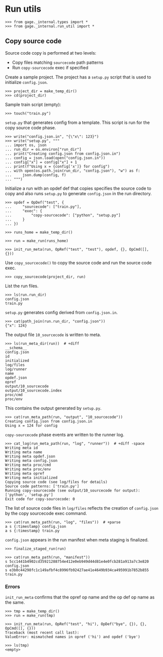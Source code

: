 # Run utils

    >>> from gage._internal.types import *
    >>> from gage._internal.run_util import *

## Copy source code

Source code copy is performed at two levels:

- Copy files matching `sourcecode` path patterns
- Run `copy-sourcecode` exec if specified

Create a sample project. The project has a `setup.py` script that is
used to initialize `config.json`.

    >>> project_dir = make_temp_dir()
    >>> cd(project_dir)

Sample train script (empty):

    >>> touch("train.py")

`setup.py` that generates config from a template. This script is run for
the copy source code phase.

    >>> write("config.json.in", "{\"x\": 123}")
    >>> write("setup.py", """
    ... import os, json
    ... run_dir = os.environ["run_dir"]
    ... print("Creating config.json from config.json.in")
    ... config = json.load(open("config.json.in"))
    ... config["x"] = config["x"] + 1
    ... print(f"Using x = {config['x']} for config")
    ... with open(os.path.join(run_dir, "config.json"), "w") as f:
    ...     json.dump(config, f)
    ... """)

Initialize a run with an opdef def that copies specifies the source code
to copy and also runs `setup.py` to generate `config.json` in the run
directory.

    >>> opdef = OpDef("test", {
    ...     "sourcecode": ["train.py"],
    ...     "exec": {
    ...         "copy-sourcecode": ["python", "setup.py"]
    ...     }
    ... })

    >>> runs_home = make_temp_dir()

    >>> run = make_run(runs_home)

    >>> init_run_meta(run, OpRef("test", "test"), opdef, {}, OpCmd([], {}))

Use `copy_sourcecode()` to copy the source code and run the source code
exec.

    >>> copy_sourcecode(project_dir, run)

List the run files.

    >>> ls(run.run_dir)
    config.json
    train.py

`setup.py` generates config derived from `config.json.in`.

    >>> cat(path_join(run.run_dir, "config.json"))
    {"x": 124}

The output file `10_sourcecode` is written to meta.

    >>> ls(run_meta_dir(run))  # +diff
    __schema__
    config.json
    id
    initialized
    log/files
    log/runner
    name
    opdef.json
    opref
    output/10_sourcecode
    output/10_sourcecode.index
    proc/cmd
    proc/env

This contains the output generated by `setup.py`.

    >>> cat(run_meta_path(run, "output", "10_sourcecode"))
    Creating config.json from config.json.in
    Using x = 124 for config

`copy-sourcecode` phase events are written to the runner log.

    >>> cat_log(run_meta_path(run, "log", "runner"))  # +diff -space
    Writing meta id
    Writing meta name
    Writing meta opdef.json
    Writing meta config.json
    Writing meta proc/cmd
    Writing meta proc/env
    Writing meta opref
    Writing meta initialized
    Copying source code (see log/files for details)
    Source code patterns: ['train.py']
    Running copy-sourcecode (see output/10_sourcecode for output):
    ['python', 'setup.py']
    Exit code for copy-sourcecode: 0

The list of source code files in `log/files` reflects the creation of
`config.json` by the copy sourcecode exec command.

    >>> cat(run_meta_path(run, "log", "files"))  # +parse
    a s {:timestamp} config.json
    a s {:timestamp} train.py

`config.json` appears in the run manifest when meta staging is finalized.

    >>> finalize_staged_run(run)

    >>> cat(run_meta_path(run, "manifest"))
    s 5cc1441b4902cd35921288754e412e0eb949d44d81e4e0fcb281a913a7c3e820 config.json
    s e3b0c44298fc1c149afbf4c8996fb92427ae41e4649b934ca495991b7852b855 train.py

### Errors

`init_run_meta` confirms that the opref op name and the op def op name
as the same.

    >>> tmp = make_temp_dir()
    >>> run = make_run(tmp)

    >>> init_run_meta(run, OpRef("test", "hi"), OpDef("bye", {}), {}, OpCmd([], {}))
    Traceback (most recent call last):
    ValueError: mismatched names in opref ('hi') and opdef ('bye')

    >>> ls(tmp)
    <empty>
